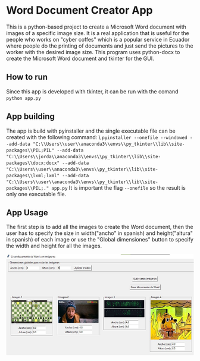 # Word Document Creator App
This is a python-based project to create a Microsoft Word document with images of a specific image size. It is a real application that is useful for the people who works on "cyber coffes" which is  a popular service in Ecuador where people do the printing of documents and just send the pictures to the worker with the desired image size. This program uses python-docx to create the Microsoft Word document and tkinter for the GUI.

## How to run
Since this app is developed with tkinter, it can be run with the comand `python app.py`

## App building
The app is build with pyinstaller and the single executable file can be created with the following command: \ 
`pyinstaller --onefile --windowed --add-data "C:\\Users\\user\\anaconda3\\envs\\py_tkinter\\lib\\site-packages\\PIL;PIL" --add-data "C:\\Users\\jorda\\anaconda3\\envs\\py_tkinter\\lib\\site-packages\\docx;docx" --add-data "C:\\Users\\user\\anaconda3\\envs\\py_tkinter\\lib\\site-packages\\lxml;lxml" --add-data "C:\\Users\\user\\anaconda3\\envs\\py_tkinter\\lib\\site-packages\\PIL;." app.py`
It is important the flag `--onefile` so the result is only one executable file.

## App Usage
The first step is to add all the images to create the Word document, then the user has to specify the size in width("ancho" in spanish) and height("altura" in spanish) of each image or use the "Global dimensiones" button to specify the width and height for all the images.


![GUI](gui.jpg)